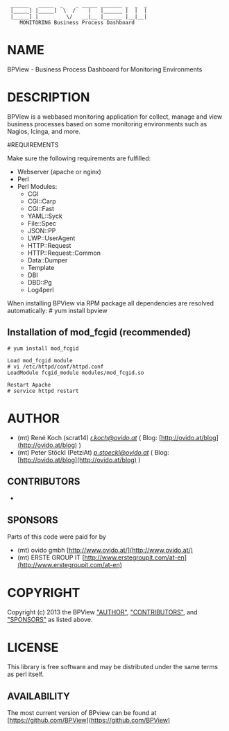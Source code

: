      ______   _____  _    _ _____ _______ _  _  _      
     |_____] |_____]  \  /    |   |______ |  |  |      
     |_____] |         \/   __|__ |______ |__|__|      
        MONITORING Business Process Dashboard          

# NAME

BPView - Business Process Dashboard for Monitoring Environments

# DESCRIPTION

BPView is a webbased monitoring application for collect, manage and view
business processes based on some monitoring environments such as Nagios,
Icinga, and more.

#REQUIREMENTS

Make sure the following requirements are fulfilled:
  * Webserver (apache or nginx)
  * Perl
  * Perl Modules:
    - CGI
    - CGI::Carp
    - CGI::Fast
    - YAML::Syck
    - File::Spec
    - JSON::PP
    - LWP::UserAgent
    - HTTP::Request
    - HTTP::Request::Common
    - Data::Dumper
    - Template
    - DBI
    - DBD::Pg
    - Log4perl
    

When installing BPView via RPM package all dependencies are resolved automatically:
    # yum install bpview

## Installation of mod_fcgid (recommended)

    # yum install mod_fcgid
  
    Load mod_fcgid module
    # vi /etc/httpd/conf/httpd.conf
    LoadModule fcgid_module modules/mod_fcgid.so
  
    Restart Apache
    # service httpd restart



# AUTHOR
- (mt) René Koch (scrat14) _<r.koch@ovido.at>_ ( Blog: [http://ovido.at/blog](http://ovido.at/blog) )
- (mt) Peter Stöckl (PetziAt) _<p.stoeckl@ovido.at>_ ( Blog: [http://ovido.at/blog](http://ovido.at/blog) )

## CONTRIBUTORS

- 

## SPONSORS

Parts of this code were paid for by

- (mt) ovido gmbh [http://www.ovido.at/](http://www.ovido.at/)
- (mt) ERSTE GROUP IT [http://www.erstegroupit.com/at-en](http://www.erstegroupit.com/at-en)


# COPYRIGHT

Copyright (c) 2013 the BPView ["AUTHOR"](#AUTHOR), ["CONTRIBUTORS"](#CONTRIBUTORS), and ["SPONSORS"](#SPONSORS) as listed above.

# LICENSE

This library is free software and may be distributed under the same terms as perl itself.

## AVAILABILITY

The most current version of BPview can be found at [https://github.com/BPView](https://github.com/BPView)

  
